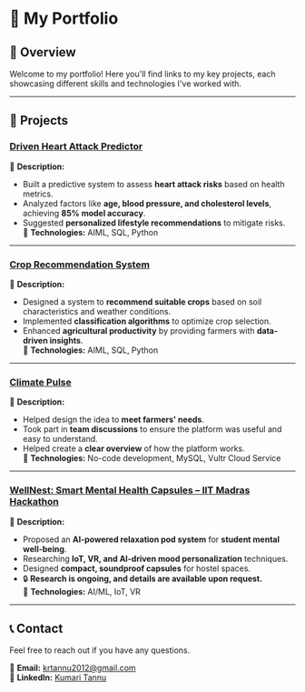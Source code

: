 # 💼 My Portfolio

## 📌 Overview  
Welcome to my portfolio! Here you'll find links to my key projects, each showcasing different skills and technologies I've worked with.  

---

## 🚀 Projects  

### **[Driven Heart Attack Predictor](https://github.com/krtannu2012/Heart-Attack-Prediction)**
📝 **Description:**  
- Built a predictive system to assess **heart attack risks** based on health metrics.  
- Analyzed factors like **age, blood pressure, and cholesterol levels**, achieving **85% model accuracy**.  
- Suggested **personalized lifestyle recommendations** to mitigate risks.  
🔧 **Technologies:** AIML, SQL, Python  

---

### **[Crop Recommendation System](https://us-south.ml.cloud.ibm.com/ml/v4/deployments/75d13e93-c232-4409-a49a-94a966a05ccb/predictions?version=2021-05-01)**
📝 **Description:**  
- Designed a system to **recommend suitable crops** based on soil characteristics and weather conditions.  
- Implemented **classification algorithms** to optimize crop selection.  
- Enhanced **agricultural productivity** by providing farmers with **data-driven insights**.  
🔧 **Technologies:** AIML, SQL, Python  

---

### **[Climate Pulse](https://github.com/krtannu/ClimatePulse.git)**
📝 **Description:**  
- Helped design the idea to **meet farmers' needs**.  
- Took part in **team discussions** to ensure the platform was useful and easy to understand.  
- Helped create a **clear overview** of how the platform works.  
🔧 **Technologies:** No-code development, MySQL, Vultr Cloud Service  

---

### **[WellNest: Smart Mental Health Capsules – IIT Madras Hackathon](https://www.google.com)**
📝 **Description:**  
- Proposed an **AI-powered relaxation pod system** for **student mental well-being**.  
- Researching **IoT, VR, and AI-driven mood personalization** techniques.  
- Designed **compact, soundproof capsules** for hostel spaces.  
- 🔒 **Research is ongoing, and details are available upon request.**  
🔧 **Technologies:** AI/ML, IoT, VR  

---

## 📞 Contact  
Feel free to reach out if you have any questions.  

📧 **Email:** krtannu2012@gmail.com  
🔗 **LinkedIn:** [Kumari Tannu](https://www.linkedin.com/in/kumari-tannu-938281295?utm_source=share&utm_campaign=share_via&utm_content=profile&utm_medium=android_app)  
